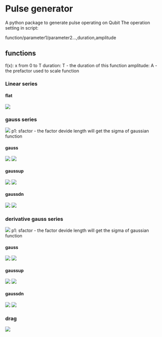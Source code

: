 # Pulse generator
A python package to generate pulse operating on Qubit 
The operation setting in script:

function/parameter1/parameter2...,duration,amplitude
## functions
f(x): x from 0 to T
duration: T - the duration of this function
amplitude: A - the prefactor used to scale function 
### Linear series
#### flat
<img src="https://render.githubusercontent.com/render/math?math=f(x)=p_2">

### gauss series
<img src="https://render.githubusercontent.com/render/math?math=f(x) = Ae^{-\frac{1}{2}(\frac{(x-x_0)}{\sigma}^2) }">
p1: sfactor - the factor devide length will get the sigma of gaussian function

####  gauss

<img src="https://render.githubusercontent.com/render/math?math=\sigma = \frac{T}{sfactor}">
<img src="https://render.githubusercontent.com/render/math?math=x_0 = \frac{T}{2}">

#### gaussup

<img src="https://render.githubusercontent.com/render/math?math=\sigma = \frac{2T}{sfactor}">
<img src="https://render.githubusercontent.com/render/math?math=x_0 = T">

#### gaussdn

<img src="https://render.githubusercontent.com/render/math?math=\sigma = \frac{2T}{sfactor}">
<img src="https://render.githubusercontent.com/render/math?math=x_0 = 0">


### derivative gauss series
<img src="https://render.githubusercontent.com/render/math?math=f(x) = \frac{A}{\sigma^2}(x-x0)e^{-\frac{1}{2}(\frac{(x-x_0)}{\sigma}^2) }">
p1: sfactor - the factor devide length will get the sigma of gaussian function

#### gauss

<img src="https://render.githubusercontent.com/render/math?math=\sigma = \frac{T}{sfactor}">
<img src="https://render.githubusercontent.com/render/math?math=x_0 = \frac{T}{2}">

#### gaussup

<img src="https://render.githubusercontent.com/render/math?math=\sigma = \frac{2T}{sfactor}">
<img src="https://render.githubusercontent.com/render/math?math=x_0 = T">

#### gaussdn

<img src="https://render.githubusercontent.com/render/math?math=\sigma = \frac{2T}{sfactor}">
<img src="https://render.githubusercontent.com/render/math?math=x_0 = 0">


### drag
<img src="https://render.githubusercontent.com/render/math?math=f(x) = Ae^{-\frac{1}{2}(\frac{(x-x_0)}{\sigma}^2)+i\frac{A}{\sigma^2}(x-x0)e^{-\frac{1}{2}(\frac{(x-x_0)}{\sigma}^2) }">